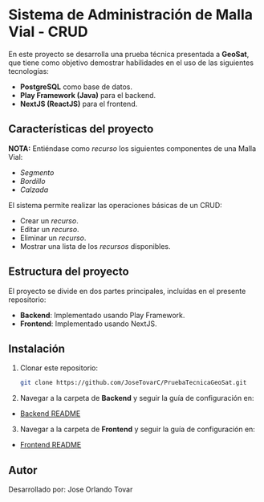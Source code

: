 # Sistema de Administración de Malla Vial - CRUD

En este proyecto se desarrolla una prueba técnica presentada a **GeoSat**, que tiene como objetivo demostrar habilidades en el uso de las siguientes tecnologías:
- **PostgreSQL** como base de datos.
- **Play Framework (Java)** para el backend.
- **NextJS (ReactJS)** para el frontend.

## Características del proyecto

**NOTA:** Entiéndase como *recurso* los siguientes componentes de una Malla Vial:
- *Segmento*
- *Bordillo*
- *Calzada*

El sistema permite realizar las operaciones básicas de un CRUD:
- Crear un *recurso*.
- Editar un *recurso*.
- Eliminar un *recurso*.
- Mostrar una lista de los *recursos* disponibles.

## Estructura del proyecto

El proyecto se divide en dos partes principales, incluídas en el presente repositorio:
- **Backend**: Implementado usando Play Framework.
- **Frontend**: Implementado usando NextJS.

## Instalación

1. Clonar este repositorio:
    ```bash
    git clone https://github.com/JoseTovarC/PruebaTecnicaGeoSat.git
    ```

2. Navegar a la carpeta de **Backend** y seguir la guía de configuración en:

- [Backend README](./backend/README.md)

3. Navegar a la carpeta de **Frontend** y seguir la guía de configuración en:

- [Frontend README](./frontend/README.md)

## Autor
Desarrollado por: Jose Orlando Tovar